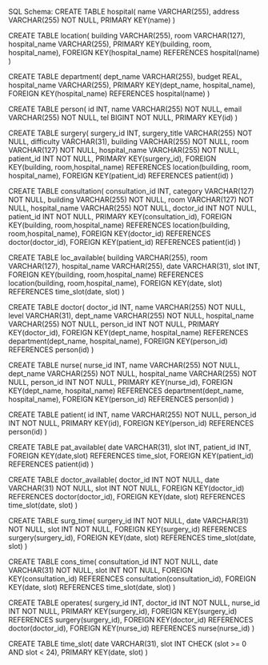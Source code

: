 SQL Schema:
CREATE TABLE hospital(
name VARCHAR(255),
address VARCHAR(255) NOT NULL,
PRIMARY KEY(name)
)

CREATE TABLE location(
building VARCHAR(255),
room VARCHAR(127),
hospital_name VARCHAR(255),
PRIMARY KEY(building, room, hospital_name),
FOREIGN KEY(hospital_name) REFERENCES hospital(name)
)

CREATE TABLE department(
dept_name VARCHAR(255),
budget REAL,
hospital_name VARCHAR(255),
PRIMARY KEY(dept_name, hospital_name),
FOREIGN KEY(hospital_name) REFERENCES hospital(name)
)

CREATE TABLE person(
id INT,
name VARCHAR(255) NOT NULL,
email VARCHAR(255) NOT NULL,
tel BIGINT NOT NULL,
PRIMARY KEY(id)
)

CREATE TABLE surgery(
surgery_id INT,
surgery_title VARCHAR(255) NOT NULL,
difficulty VARCHAR(31),
building VARCHAR(255) NOT NULL,
room VARCHAR(127) NOT NULL,
hospital_name VARCHAR(255) NOT NULL,
patient_id INT NOT NULL,
PRIMARY KEY(surgery_id),
FOREIGN KEY(building, room,hospital_name) REFERENCES location(building, room, hospital_name),
FOREIGN KEY(patient_id) REFERENCES patient(id)
)

CREATE TABLE consultation(
consultation_id INT,
category VARCHAR(127) NOT NULL,
building VARCHAR(255) NOT NULL, 
room VARCHAR(127) NOT NULL,
hospital_name VARCHAR(255) NOT NULL,
doctor_id INT NOT NULL,
patient_id INT NOT NULL,
PRIMARY KEY(consultation_id),
FOREIGN KEY(building, room,hospital_name) REFERENCES location(building, room,hospital_name),
FOREIGN KEY(doctor_id) REFERENCES doctor(doctor_id),
FOREIGN KEY(patient_id) REFERENCES patient(id)
)

CREATE TABLE loc_available(
building VARCHAR(255),
room VARCHAR(127),
hospital_name VARCHAR(255),
date VARCHAR(31),
slot INT,
FOREIGN KEY(building, room,hospital_name) REFERENCES location(building, room,hospital_name),
FOREIGN KEY(date, slot) REFERENCES time_slot(date, slot)
)

CREATE TABLE doctor(
doctor_id INT,
name VARCHAR(255) NOT NULL,
level VARCHAR(31),
dept_name VARCHAR(255) NOT NULL,
hospital_name VARCHAR(255) NOT NULL,
person_id INT NOT NULL,
PRIMARY KEY(doctor_id),
FOREIGN KEY(dept_name, hospital_name) REFERENCES department(dept_name, hospital_name),
FOREIGN KEY(person_id) REFERENCES person(id)
)

CREATE TABLE nurse(
nurse_id INT,
name VARCHAR(255) NOT NULL,
dept_name VARCHAR(255) NOT NULL,
hospital_name VARCHAR(255) NOT NULL,
person_id INT NOT NULL,
PRIMARY KEY(nurse_id),
FOREIGN KEY(dept_name, hospital_name) REFERENCES department(dept_name, hospital_name),
FOREIGN KEY(person_id) REFERENCES person(id)
)


CREATE TABLE patient(
id INT,
name VARCHAR(255) NOT NULL,
person_id INT NOT NULL,
PRIMARY KEY(id),
FOREIGN KEY(person_id) REFERENCES person(id)
)


CREATE TABLE pat_available(
date VARCHAR(31),
slot INT,
patient_id INT,
FOREIGN KEY(date,slot) REFERENCES time_slot,
FOREIGN KEY(patient_id) REFERENCES patient(id)
)


CREATE TABLE doctor_available(
doctor_id INT NOT NULL,
date VARCHAR(31) NOT NULL,
slot INT NOT NULL,
FOREIGN KEY(doctor_id) REFERENCES doctor(doctor_id),
FOREIGN KEY(date, slot) REFERENCES time_slot(date, slot)
)

CREATE TABLE surg_time(
surgery_id INT NOT NULL,
date VARCHAR(31) NOT NULL,
slot INT NOT NULL,
FOREIGN KEY(surgery_id) REFERENCES surgery(surgery_id),
FOREIGN KEY(date, slot) REFERENCES time_slot(date, slot)
)

CREATE TABLE cons_time(
consultation_id INT NOT NULL,
date VARCHAR(31) NOT NULL,
slot INT NOT NULL,
FOREIGN KEY(consultation_id) REFERENCES consultation(consultation_id),
FOREIGN KEY(date, slot) REFERENCES time_slot(date, slot)
)

CREATE TABLE operates(
surgery_id INT,
doctor_id INT NOT NULL,
nurse_id INT NOT NULL,
PRIMARY KEY(surgery_id),
FOREIGN KEY(surgery_id) REFERENCES surgery(surgery_id),
FOREIGN KEY(doctor_id) REFERENCES doctor(doctor_id),
FOREIGN KEY(nurse_id) REFERENCES nurse(nurse_id)
)

CREATE TABLE time_slot(
date VARCHAR(31),
slot INT CHECK (slot >= 0 AND slot < 24),
PRIMARY KEY(date, slot)
)
